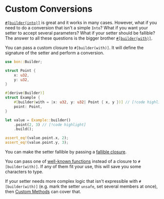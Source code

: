 # Custom Conversions

[`#[builder(into)]`](../../reference/builder/member/into) is great and it works in many cases. However, what if you need to do a conversion that isn't a simple `Into`? What if you want your setter to accept several parameters? What if your setter should be fallible? The answer to all these questions is the bigger brother [`#[builder(with)]`](../../reference/builder/member/with).

You can pass a custom closure to `#[builder(with)]`. It will define the signature of the setter and perform a conversion.

```rust
use bon::Builder;

struct Point {
    x: u32,
    y: u32,
}

#[derive(Builder)]
struct Example {
    #[builder(with = |x: u32, y: u32| Point { x, y })] // [!code highlight]
    point: Point,
}

let value = Example::builder()
    .point(2, 3) // [!code highlight]
    .build();

assert_eq!(value.point.x, 2);
assert_eq!(value.point.y, 3);
```

You can make the setter fallible by passing a [fallible closure](../../reference/builder/member/with#fallible-closure).

You can pass one of [well-known functions](../../reference/builder/member/with#well-known-functions) instead of a closure to `#[builder(with)]`. If any of them fit your use, this will save you some characters to type.

If your setter needs more complex logic that isn't expressible with `#[builder(with)]` (e.g. mark the setter `unsafe`, set several members at once), then [Custom Methods](../typestate-api/custom-methods) can cover that.
